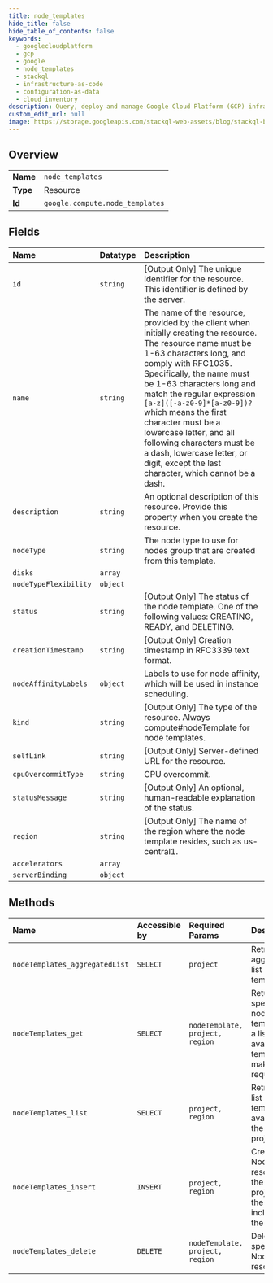 ```yaml
---
title: node_templates
hide_title: false
hide_table_of_contents: false
keywords:
  - googlecloudplatform
  - gcp
  - google
  - node_templates
  - stackql
  - infrastructure-as-code
  - configuration-as-data
  - cloud inventory
description: Query, deploy and manage Google Cloud Platform (GCP) infrastructure and resources using SQL
custom_edit_url: null
image: https://storage.googleapis.com/stackql-web-assets/blog/stackql-blog-post-featured-image.png
---
```

  
    

## Overview
<table><tbody>
<tr><td><b>Name</b></td><td><code>node_templates</code></td></tr>
<tr><td><b>Type</b></td><td>Resource</td></tr>
<tr><td><b>Id</b></td><td><code>google.compute.node_templates</code></td></tr>
</tbody></table>

## Fields
| Name | Datatype | Description |
|:-----|:---------|:------------|
| `id` | `string` | [Output Only] The unique identifier for the resource. This identifier is defined by the server. |
| `name` | `string` | The name of the resource, provided by the client when initially creating the resource. The resource name must be 1-63 characters long, and comply with RFC1035. Specifically, the name must be 1-63 characters long and match the regular expression `[a-z]([-a-z0-9]*[a-z0-9])?` which means the first character must be a lowercase letter, and all following characters must be a dash, lowercase letter, or digit, except the last character, which cannot be a dash. |
| `description` | `string` | An optional description of this resource. Provide this property when you create the resource. |
| `nodeType` | `string` | The node type to use for nodes group that are created from this template. |
| `disks` | `array` |  |
| `nodeTypeFlexibility` | `object` |  |
| `status` | `string` | [Output Only] The status of the node template. One of the following values: CREATING, READY, and DELETING. |
| `creationTimestamp` | `string` | [Output Only] Creation timestamp in RFC3339 text format. |
| `nodeAffinityLabels` | `object` | Labels to use for node affinity, which will be used in instance scheduling. |
| `kind` | `string` | [Output Only] The type of the resource. Always compute#nodeTemplate for node templates. |
| `selfLink` | `string` | [Output Only] Server-defined URL for the resource. |
| `cpuOvercommitType` | `string` | CPU overcommit. |
| `statusMessage` | `string` | [Output Only] An optional, human-readable explanation of the status. |
| `region` | `string` | [Output Only] The name of the region where the node template resides, such as us-central1. |
| `accelerators` | `array` |  |
| `serverBinding` | `object` |  |
## Methods
| Name | Accessible by | Required Params | Description |
|:-----|:--------------|:----------------|:------------|
| `nodeTemplates_aggregatedList` | `SELECT` | `project` | Retrieves an aggregated list of node templates. |
| `nodeTemplates_get` | `SELECT` | `nodeTemplate, project, region` | Returns the specified node template. Gets a list of available node templates by making a list() request. |
| `nodeTemplates_list` | `SELECT` | `project, region` | Retrieves a list of node templates available to the specified project. |
| `nodeTemplates_insert` | `INSERT` | `project, region` | Creates a NodeTemplate resource in the specified project using the data included in the request. |
| `nodeTemplates_delete` | `DELETE` | `nodeTemplate, project, region` | Deletes the specified NodeTemplate resource. |
